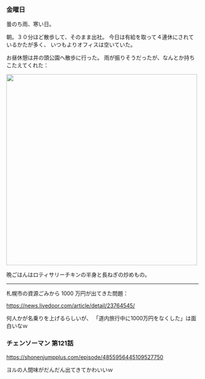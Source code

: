 ### 金曜日

曇のち雨、寒い日。

朝。３０分ほど散歩して、そのまま出社。
今日は有給を取って４連休にされているかたが多く、
いつもよりオフィスは空いていた。

お昼休憩は井の頭公園へ散歩に行った。
雨が振りそうだったが、なんとか持ちこたえてくれた：

<img src="https://i.imgur.com/7CxvHyi.jpg" width="500">

晩ごはんはロティサリーチキンの半身と長ねぎの炒めもの。

---

札幌市の資源ごみから 1000 万円が出てきた問題：

https://news.livedoor.com/article/detail/23764545/

何人かが名乗りを上げるらしいが、
「道内旅行中に1000万円をなくした」は面白いなｗ

### チェンソーマン 第121話

https://shonenjumpplus.com/episode/4855956445109527750

ヨルの人間味がだんだん出てきてかわいいｗ